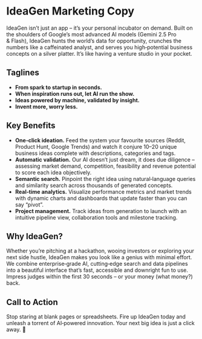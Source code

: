 # IdeaGen Marketing Copy

IdeaGen isn’t just an app – it’s your personal incubator on demand. Built on the shoulders of Google’s most advanced AI models (Gemini 2.5 Pro & Flash), IdeaGen hunts the world’s data for opportunity, crunches the numbers like a caffeinated analyst, and serves you high‑potential business concepts on a silver platter. It’s like having a venture studio in your pocket.

## Taglines

- **From spark to startup in seconds.**
- **When inspiration runs out, let AI run the show.**
- **Ideas powered by machine, validated by insight.**
- **Invent more, worry less.**

## Key Benefits

- **One‑click ideation.** Feed the system your favourite sources (Reddit, Product Hunt, Google Trends) and watch it conjure 10–20 unique business ideas complete with descriptions, categories and tags.
- **Automatic validation.** Our AI doesn’t just dream, it does due diligence – assessing market demand, competition, feasibility and revenue potential to score each idea objectively.
- **Semantic search.** Pinpoint the right idea using natural‑language queries and similarity search across thousands of generated concepts.
- **Real‑time analytics.** Visualize performance metrics and market trends with dynamic charts and dashboards that update faster than you can say “pivot”.
- **Project management.** Track ideas from generation to launch with an intuitive pipeline view, collaboration tools and milestone tracking.

## Why IdeaGen?

Whether you’re pitching at a hackathon, wooing investors or exploring your next side hustle, IdeaGen makes you look like a genius with minimal effort. We combine enterprise‑grade AI, cutting‑edge search and data pipelines into a beautiful interface that’s fast, accessible and downright fun to use. Impress judges within the first 30 seconds – or your money (what money?) back.

## Call to Action

Stop staring at blank pages or spreadsheets. Fire up IdeaGen today and unleash a torrent of AI‑powered innovation. Your next big idea is just a click away. 🚀